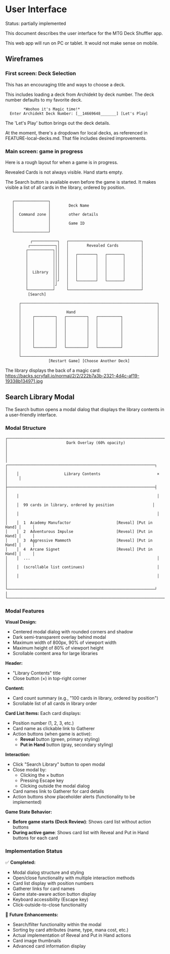 # User Interface

Status: partially implemented

This document describes the user interface for the MTG Deck Shuffler app.

This web app will run on PC or tablet. It would not make sense on mobile.

## Wireframes

### First screen: Deck Selection

This has an encouraging title and ways to choose a deck.

This includes loading a deck from Archidekt by deck number.
The deck number defaults to my favorite deck.

```
        *Woohoo it's Magic time!*
  Enter Archidekt Deck Number: [__14669648_______] [Let's Play]
```

The 'Let's Play' button brings out the deck details.

At the moment, there's a dropdown for local decks, as referenced in FEATURE-local-decks.md. That file includes desired improvements.

### Main screen: game in progress

Here is a rough layout for when a game is in progress.

Revealed Cards is not always visible. Hand starts empty.

The Search button is available even before the game is started. It makes visible a list of all cards in the library, ordered by position.

```

   ┌───────────────┐
   │               │        Deck Name
   │               │
   │  Command zone │        other details
   │               │
   │               │        Game ID
   │               │
   └───────────────┘

           ┌───────────┐   ┌────────────────────────────────┐
          ┌───────────┐│   │        Revealed Cards          │
         ┌───────────┐││   │                                │
         │           │││   │   ┌────────┐   ┌───────┐       │
         │           │││   │   │        │   │       │       │
         │           │││   │   │        │   │       │       │
         │           │││   │   │        │   │       │       │
         │  Library  │││   │   │        │   │       │       │
         │           │││   │   │        │   │       │       │
         │           ││┘   │   └────────┘   └───────┘       │
         │           │┘    │                                │
         └───────────┘     └────────────────────────────────┘
          [Search]

      ┌────────────────────────────────────────────────────────────┐
      │                                                            │
      │                    Hand                                    │
      │     ┌─────────┐   ┌─────────┐   ┌──────────┐               │
      │     │         │   │         │   │          │               │
      │     │         │   │         │   │          │               │
      │     │         │   │         │   │          │               │
      │     │         │   │         │   │          │               │
      │     │         │   │         │   │          │               │
      │     │         │   │         │   │          │               │
      │     └─────────┘   └─────────┘   └──────────┘               │
      │                                                            │
      └────────────────────────────────────────────────────────────┘
                   [Restart Game] [Choose Another Deck]
```

The library displays the back of a magic card: https://backs.scryfall.io/normal/2/2/222b7a3b-2321-4d4c-af19-19338b134971.jpg

## Search Library Modal

The Search button opens a modal dialog that displays the library contents in a user-friendly interface.

### Modal Structure

```
┌─────────────────────────────────────────────────────────────────────────────┐
│                          Dark Overlay (60% opacity)                        │
│                                                                             │
│    ┌─────────────────────────────────────────────────────────────────┐     │
│    │                    Library Contents                         ×   │     │
│    ├─────────────────────────────────────────────────────────────────┤     │
│    │                                                             │     │
│    │  99 cards in library, ordered by position                 │     │
│    │                                                             │     │
│    │  1  Academy Manufactor                    [Reveal] [Put in Hand] │     │
│    │  2  Adventurous Impulse                   [Reveal] [Put in Hand] │     │
│    │  3  Aggressive Mammoth                    [Reveal] [Put in Hand] │     │
│    │  4  Arcane Signet                         [Reveal] [Put in Hand] │     │
│    │  ...                                                        │     │
│    │  (scrollable list continues)                                │     │
│    │                                                             │     │
│    └─────────────────────────────────────────────────────────────────┘     │
└─────────────────────────────────────────────────────────────────────────────┘
```

### Modal Features

**Visual Design:**

- Centered modal dialog with rounded corners and shadow
- Dark semi-transparent overlay behind modal
- Maximum width of 800px, 90% of viewport width
- Maximum height of 80% of viewport height
- Scrollable content area for large libraries

**Header:**

- "Library Contents" title
- Close button (×) in top-right corner

**Content:**

- Card count summary (e.g., "100 cards in library, ordered by position")
- Scrollable list of all cards in library order

**Card List Items:**
Each card displays:

- Position number (1, 2, 3, etc.)
- Card name as clickable link to Gatherer
- Action buttons (when game is active):
  - **Reveal** button (green, primary styling)
  - **Put in Hand** button (gray, secondary styling)

**Interaction:**

- Click "Search Library" button to open modal
- Close modal by:
  - Clicking the × button
  - Pressing Escape key
  - Clicking outside the modal dialog
- Card names link to Gatherer for card details
- Action buttons show placeholder alerts (functionality to be implemented)

**Game State Behavior:**

- **Before game starts (Deck Review)**: Shows card list without action buttons
- **During active game**: Shows card list with Reveal and Put in Hand buttons for each card

### Implementation Status

✅ **Completed:**

- Modal dialog structure and styling
- Open/close functionality with multiple interaction methods
- Card list display with position numbers
- Gatherer links for card names
- Game state-aware action button display
- Keyboard accessibility (Escape key)
- Click-outside-to-close functionality

🔄 **Future Enhancements:**

- Search/filter functionality within the modal
- Sorting by card attributes (name, type, mana cost, etc.)
- Actual implementation of Reveal and Put in Hand actions
- Card image thumbnails
- Advanced card information display
